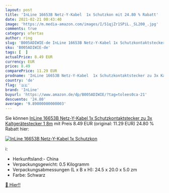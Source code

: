 ```yaml
---
layout: post
title: 'InLine 16653B Netz-Y-Kabel  1x Schutzkon mit 24.80 % Rabatt'
date: 2021-02-21 00:43:40
image: 'https://m.media-amazon.com/images/I/51qjZr1SPiL._SL200_.jpg'
comments: true
category: ofertas
author: ring
slug: 'B005ADIWIE-de InLine 16653B Netz-Y-Kabel 1x Schutzkontaktstecker zu 3x...'
sku: 'B005ADIWIE-de'
tags: [  ]
actualPrice: 8.49 EUR
currency: EUR
price: 8.49
comparePrice: 11.29 EUR
prodname: 'InLine 16653B Netz-Y-Kabel  1x Schutzkontaktstecker zu 3x Kaltgerätestecker  1 8m'
country: 'de'
flag: '🇩🇪'
brand: 'InLine'
buyurl: 'https://www.amazon.de/dp/B005ADIWIE/?tag=tolees0ca-21'
descuento: '24.80'
average: '9.89000000000003'
---
```


Sie können [InLine 16653B Netz-Y-Kabel  1x Schutzkontaktstecker zu 3x Kaltgerätestecker  1 8m](https://www.amazon.de/dp/B005ADIWIE/?tag=tolees0ca-21) mit Preis 8.49 EUR (original: 11.29 EUR) 24.80 % Rabatt hier:

[![InLine 16653B Netz-Y-Kabel  1x Schutzkon](https://m.media-amazon.com/images/I/51qjZr1SPiL._SL200_.jpg)](https://www.amazon.de/dp/B005ADIWIE/?tag=tolees0ca-21)

ℹ️:

- Herkunftsland:- China
- Verpackungsgewicht: 0.5 Kilogramm
- Verpackungsabmessungen (L x B x H): 24.5 x 20.0 x 5.0 zm
- Farbe: Schwarz

[🛒 Hier!!](https://www.amazon.de/dp/B005ADIWIE/?tag=tolees0ca-21)
